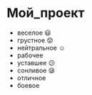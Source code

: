 # Мой_проект

* веселое :smiley:
* грустное :worried:
* нейтральное :relaxed:
* рабочее
* уставшее :confused:
* сонливое  :sleepy:
* отличное
* боевое
